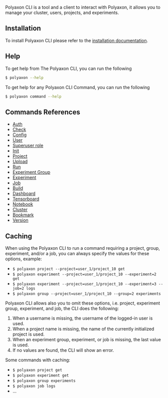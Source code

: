 Polyaxon CLI is a tool and a client to interact with Polyaxon,
it allows you to manage your cluster, users, projects, and experiments.

## Installation

To install Polyaxon CLI please refer to the [installation documentation](/installation/install_polyaxon_cli).


## Help

To get help from The Polyaxon CLI, you can run the following

```bash
$ polyaxon --help
```

To get help for any Polyaxon CLI Command, you can run the following

```bash
$ polyaxon command --help
```

## Commands References

 * [Auth](commands/auth)
 * [Check](commands/check)
 * [Config](commands/config)
 * [User](commands/user)
 * [Superuser role](commands/superuser)
 * [Init](commands/init)
 * [Project](commands/project)
 * [Upload](commands/upload)
 * [Run](commands/run)
 * [Experiment Group](commands/experiment_group)
 * [Experiment](commands/experiment)
 * [Job](commands/job)
 * [Build](commands/build)
 * [Dashboard](commands/dashboard)
 * [Tensorboard](commands/tensorboard)
 * [Notebook](commands/notebook)
 * [Cluster](commands/cluster)
 * [Bookmark](commands/bookmark)
 * [Version](commands/version)

## Caching

When using the Polyaxon CLI to run a command requiring a project, group, experiment, and/or a job,
you can always specify the values for these options, example:

 * `$ polyaxon project --project=user_1/project_10 get`
 * `$ polyaxon experiment --project=user_1/project_10 --experiment=2 get`
 * `$ polyaxon experiment --project=user_1/project_10 --experiment=3 --job=2 logs`
 * `$ polyaxon group --project=user_1/project_10 --group=2 experiments`


Polyaxon CLI allows also you to omit these options, i.e. project, experiment group, experiment, and job, the CLI does the following:

 1. When a username is missing, the username of the logged-in user is used.
 2. When a project name is missing, the name of the currently initialized project is used.
 3. When an experiment group, experiment, or job is missing, the last value is used.
 4. If no values are found, the CLI will show an error.

Some commands with caching:

 * `$ polyaxon project get`
 * `$ polyaxon experiment get`
 * `$ polyaxon group experiments`
 * `$ polyaxon job logs`
 * ...
